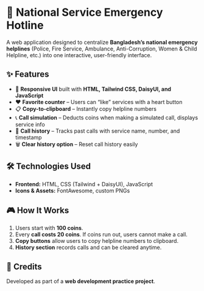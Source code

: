 # 🚨 National Service Emergency Hotline  

A web application designed to centralize **Bangladesh’s national emergency helplines** (Police, Fire Service, Ambulance, Anti-Corruption, Women & Child Helpline, etc.) into one interactive, user-friendly interface.  

## ✨ Features  
- 📱 **Responsive UI** built with **HTML, Tailwind CSS, DaisyUI, and JavaScript**  
- ❤️ **Favorite counter** – Users can “like” services with a heart button  
- 📋 **Copy-to-clipboard** – Instantly copy helpline numbers  
- 📞 **Call simulation** – Deducts coins when making a simulated call, displays service info  
- 📑 **Call history** – Tracks past calls with service name, number, and timestamp  
- 🗑️ **Clear history option** – Reset call history easily  

## 🛠️ Technologies Used  
- **Frontend:** HTML, CSS (Tailwind + DaisyUI), JavaScript  
- **Icons & Assets:** FontAwesome, custom PNGs  

## 🎮 How It Works  
1. Users start with **100 coins**.  
2. Every **call costs 20 coins**. If coins run out, users cannot make a call.  
3. **Copy buttons** allow users to copy helpline numbers to clipboard.  
4. **History section** records calls and can be cleared anytime.  

## 🙌 Credits  
Developed as part of a **web development practice project**.  

